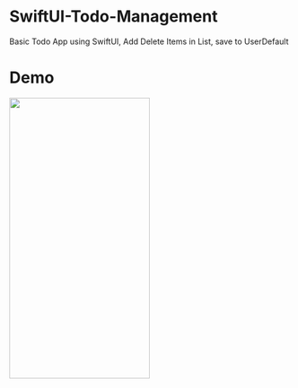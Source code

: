# SwiftUI-Todo-Management
Basic Todo App using SwiftUI, Add Delete Items in List, save to UserDefault

# Demo

<img src="./demo2.gif" width="250" height="500"/>
